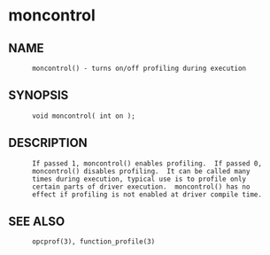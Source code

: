 # moncontrol
## NAME
          moncontrol() - turns on/off profiling during execution

## SYNOPSIS
          void moncontrol( int on );

## DESCRIPTION
          If passed 1, moncontrol() enables profiling.  If passed 0,
          moncontrol() disables profiling.  It can be called many
          times during execution, typical use is to profile only
          certain parts of driver execution.  moncontrol() has no
          effect if profiling is not enabled at driver compile time.

## SEE ALSO
          opcprof(3), function_profile(3)
